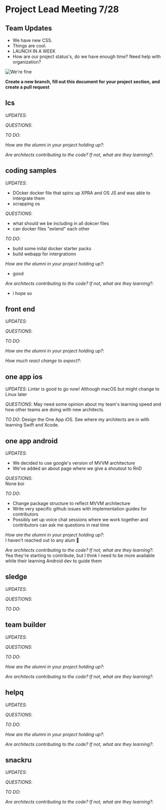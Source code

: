 # Project Lead Meeting 7/28
## Team Updates

- We have new CSS.
- Things are cool.
- LAUNCH IN A WEEK
- How are our project status's, do we have enough time?  Need help with organization?

![We're fine](https://media.giphy.com/media/z9AUvhAEiXOqA/giphy.gif)

**Create a new branch, fill out this document for your project section, and create a pull request**

## lcs

_UPDATES_:

_QUESTIONS_:

_TO DO_:

_How are the alumni in your project holding up?_:

_Are architects contributing to the code? If not, what are they learning?_:

## coding samples

_UPDATES_:
- DOcker docker file that spins up XPRA and OS JS and was able to intergrate them
- scrapping os

_QUESTIONS_:
- what should we be including in all dokcer files
- can docker files "extend" each other

_TO DO_:
- build some inital docker starter packs
- build webapp for intergrationn

_How are the alumni in your project holding up?_:
- good

_Are architects contributing to the code? If not, what are they learning?_:
- i hope so

## front end

_UPDATES_:

_QUESTIONS_:

_TO DO_:

_How are the alumni in your project holding up?_:

_How much react change to expect?_:

## one app ios

_UPDATES_: Linter is good to go now! Although macOS but might change to Linux later

_QUESTIONS_: May need some opinion about my team's learning speed and how other teams are doing with new architects.

_TO DO_: Design the One App iOS.  See where my architects are in with learning Swift and Xcode.

## one app android

_UPDATES_:  
* We decided to use google's version of MVVM architecture
* We've added an about page where we give a shoutout to RnD

_QUESTIONS_:  
None boi

_TO DO_:  
* Change package structure to reflect MVVM architecture
* Write very specific github issues with implementation guides for contributors
* Possibly set up voice chat sessions where we work together and contributors can ask me questions in real time

_How are the alumni in your project holding up?_:  
I haven't reached out to any alum 😬 

_Are architects contributing to the code? If not, what are they learning?_:  
Yea they're starting to contribute, but I think I need to be more available while their learning Android dev to guide them

## sledge

_UPDATES_:

_QUESTIONS_:

_TO DO_:

## team builder

_UPDATES_:

_QUESTIONS_:

_TO DO_:

_How are the alumni in your project holding up?_:

_Are architects contributing to the code? If not, what are they learning?_:

## helpq

_UPDATES_:

_QUESTIONS_:

_TO DO_:

_How are the alumni in your project holding up?_:

_Are architects contributing to the code? If not, what are they learning?_:

## snackru

_UPDATES_:

_QUESTIONS_:

_TO DO_:

_Are architects contributing to the code? If not, what are they learning?_:
